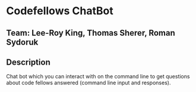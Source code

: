 # Codefellows ChatBot

## Team: Lee-Roy King, Thomas Sherer, Roman Sydoruk

## Description
Chat bot which you can interact with on the command line to get questions about code fellows answered (command line input and responses).
